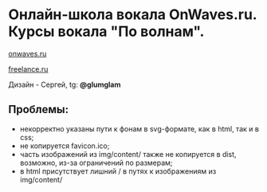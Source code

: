 # Онлайн-школа вокала OnWaves.ru. Курсы вокала "По волнам".

[onwaves.ru](https://onwaves.ru/)

[freelance.ru](https://freelance.ru/nutheadbeast/onlajn-shkola-vokala-onwaves-2021-g-4226528.html)

Дизайн - Сергей, tg: **@glumglam**

## Проблемы:

- некорректно указаны пути к фонам в svg-формате, как в html, так и в css;
- не копируется favicon.ico;
- часть изображений из img/content/ также не копируется в dist, возможно, из-за ограничений по размерам;
- в html присутствует лишний / в путях к изображениям из img/content/

